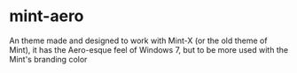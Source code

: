 # mint-aero
An theme made and designed to work with Mint-X (or the old theme of Mint), it has the Aero-esque feel of Windows 7, but to be more used with the Mint's branding color
